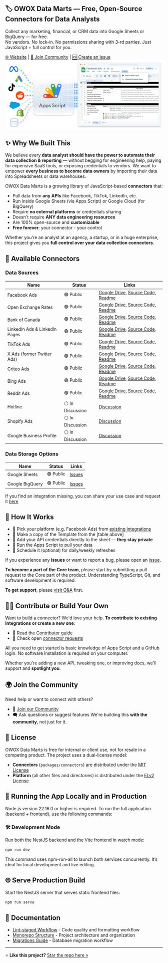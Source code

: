 ## 🏷️ OWOX Data Marts — Free, Open-Source Connectors for Data Analysts

Collect any marketing, financial, or CRM data into Google Sheets or BigQuery — for free.  
No vendors. No lock-in. No permissions sharing with 3-rd parties.
Just JavaScript + full control for you.

[🌐 Website](https://www.owox.com?utm_source=github&utm_medium=referral&utm_campaign=readme) | [💬 Join Community](https://github.com/OWOX/owox-data-marts/discussions) | [🆘 Create an Issue](https://github.com/OWOX/owox-data-marts/issues)
![JavaScript Open-Source Connectors](packages/connectors/res/main-cover.png)

## ✨ Why We Built This

We believe every **data analyst should have the power to automate their data collection & reporting** — without begging for engineering help, paying for expensive SaaS tools, or exposing credentials to vendors.
We want to empower **every business to become data owners** by importing their data into Spreadsheets or data warehouses.

OWOX Data Marts is a growing library of JavaScript-based **connectors** that:

- Pull data from **any APIs** like Facebook, TikTok, LinkedIn, etc.
- Run inside Google Sheets (via Apps Script) or Google Cloud (for BigQuery)
- Require **no external platforms** or credentials sharing
- Doesn't require **ANY data engineering resources**
- Are 100% open-source and **customizable**
- **Free forever**: your connector - your control

Whether you're an analyst at an agency, a startup, or in a huge enterprise, this project gives you **full control over your data collection connectors**.

## 🔌 Available Connectors

### Data Sources

| Name                          | Status            | Links                                                                                                                                                                                                                                 |
| ----------------------------- | ----------------- | ------------------------------------------------------------------------------------------------------------------------------------------------------------------------------------------------------------------------------------- |
| Facebook Ads                  | 🟢 Public         | [Google Drive](https://drive.google.com/drive/u/0/folders/1_x556pta5lKtKbTltIrPEDkNqAn78jM4), [Source Code](packages/connectors/src/Sources/FacebookMarketing), [Readme](packages/connectors/src/Sources/FacebookMarketing/README.md) |
| Open Exchange Rates           | 🟢 Public         | [Google Drive](https://drive.google.com/drive/u/0/folders/1akutchS-Txr5PwToMzHrikTXd_GTs-84), [Source Code](packages/connectors/src/Sources/OpenExchangeRates), [Readme](packages/connectors/src/Sources/OpenExchangeRates/README.md) |
| Bank of Canada                | 🟢 Public         | [Google Drive](https://drive.google.com/drive/u/0/folders/18c9OHHmdZs-evtU1bWd6pIqdXjnANRmv), [Source Code](packages/connectors/src/Sources/BankOfCanada), [Readme](packages/connectors/src/Sources/BankOfCanada/README.md)           |
| LinkedIn Ads & LinkedIn Pages | 🟢 Public         | [Google Drive](https://drive.google.com/drive/folders/1anKRhqJpSWEoeDZvJtrNLgfsGfgSBtIm), [Source Code](packages/connectors/src/Sources/LinkedIn), [Readme](packages/connectors/src/Sources/LinkedIn/README.md)                       |
| TikTok Ads                    | 🟢 Public         | [Google Drive](https://drive.google.com/drive/folders/1zYBdx4Lm496mrCmwSNG3t82weWZRJb0o), [Source Code](packages/connectors/src/Sources/TikTokAds), [Readme](packages/connectors/src/Sources/TikTokAds/README.md)                     |
| X Ads (former Twitter Ads)    | 🟢 Public         | [Google Drive](https://drive.google.com/drive/folders/16PMllaU704wrjHH45MlOBjQWZdxNhxZN), [Source Code](packages/connectors/src/Sources/XAds), [Readme](packages/connectors/src/Sources/XAds/README.md)                               |
| Criteo Ads                    | 🟢 Public         | [Google Drive](https://drive.google.com/drive/folders/12C7MZDyUb5fnI9IIxD8o_qvLecOD7TyQ?usp=sharing), [Source Code](packages/connectors/src/Sources/CriteoAds), [Readme](packages/connectors/src/Sources/CriteoAds/README.md)         |
| Bing Ads                      | 🟢 Public         | [Google Drive](https://drive.google.com/drive/folders/1AmLYbXj72CpDeamfCecvIXJgvKwIpoOS?usp=sharing), [Source Code](packages/connectors/src/Sources/BingAds), [Readme](packages/connectors/src/Sources/BingAds/README.md)             |
| Reddit Ads                    | 🟢 Public | [Google Drive](https://drive.google.com/drive/folders/1Bnd-GN2u3BPzI1RqZpG03aeov9kcaXNx?usp=sharing), [Source Code](packages/connectors/src/Sources/RedditAds), [Readme](packages/connectors/src/Sources/RedditAds/README.md)                      |
| Hotline                       | ⚪️ In Discussion  | [Discussion](https://github.com/OWOX/owox-data-marts/discussions/55)                                                                                                                                                                  |
| Shopify Ads                   | ⚪️ In Discussion  | [Discussion](https://github.com/OWOX/owox-data-marts/discussions/63)                                                                                                                                                                  |
| Google Business Profile       | ⚪️ In Discussion  | [Discussion](https://github.com/OWOX/owox-data-marts/discussions/61)                                                                                                                                                                  |

### Data Storage Options

| Name            | Status    | Links                                                                                                       |
| --------------- | --------- | ----------------------------------------------------------------------------------------------------------- |
| Google Sheets   | 🟢 Public | [Issues](https://github.com/OWOX/owox-data-marts/issues?q=is%3Aissue%20state%3Aopen%20label%3AGoogleSheets) |
| Google BigQuery | 🟢 Public | [Issues](https://github.com/OWOX/owox-data-marts/issues?q=state%3Aopen%20%20label%3AGoogleBigQuery)         |

If you find an integration missing, you can share your use case and request it [here](https://github.com/OWOX/owox-data-marts/discussions)

## 🧰 How It Works

- 🎯 Pick your platform (e.g. Facebook Ads) from [existing integrations](packages/connectors/src/Sources)
- 🧾 Make a copy of the Template from the [table above]
- 🔐 Add your API credentials directly to the sheet — **they stay private**
- 🚀 Run the Apps Script to pull your data
- 📅 Schedule it (optional) for daily/weekly refreshes

If you experience any **issues** or want to report a bug, please open an [issue](https://github.com/OWOX/owox-data-marts/issues).

**To become a part of the Core team**, please start by submitting a pull request to the Core part of the product. Understanding TypeScript, Git, and software development is required.

**To get support**, please [visit Q&A](https://github.com/OWOX/owox-data-marts/discussions/categories/q-a) first.

## 🧑‍💻 Contribute or Build Your Own

Want to build a connector?
We'd love your help.
**To contribute to existing integrations or create a new one**:

- 📘 Read the [Contributor guide](packages/connectors/CONTRIBUTING.md)
- 📌 Check open [connector requests](https://github.com/OWOX/owox-data-marts/issues)

All you need to get started is basic knowledge of Apps Script and a GitHub login.
No software installation is required on your computer.

Whether you're adding a new API, tweaking one, or improving docs, we'll support and **spotlight you**.

## 🌍 Join the Community

Need help or want to connect with others?

- 💬 [Join our Community](https://github.com/OWOX/owox-data-marts/discussions)
- 🗨️ Ask questions or suggest features
  We're building this **with the community**, not just for it.

## 📌 License

OWOX Data Marts is free for internal or client use, not for resale in a competing product. The project uses a dual-license model:

- **Connectors** (`packages/connectors`) are distributed under the [MIT License](licenses/MIT.md)
- **Platform** (all other files and directories) is distributed under the [ELv2 License](licenses/Elasticv2.md)

## 🚀 Running the App Locally and in Production

Node.js version 22.16.0 or higher is required. To run the full application (backend + frontend), use the following commands:

### 🛠 Development Mode

Run both the NestJS backend and the Vite frontend in watch mode:

```bash
npm run dev
```

This command uses npm-run-all to launch both services concurrently. It’s ideal for local development and live editing.

## 🌐 Serve Production Build

Start the NestJS server that serves static frontend files:

```bash
npm run serve
```

## 📖 Documentation

- [Lint-staged Workflow](docs/lint-staged-workflow.md) - Code quality and formatting workflow
- [Monorepo Structure](docs/monorepo-structure.md) - Project architecture and organization
- [Migrations Guide](apps/backend/src/migrations/README.md) - Database migration workflow

---

⭐ **Like this project?** [Star the repo here »](https://github.com/OWOX/owox-data-marts)
